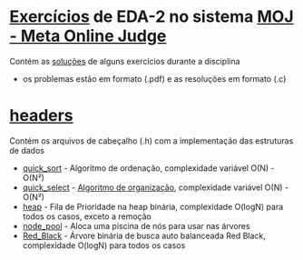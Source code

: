 # [Exercícios](exercises/) de EDA-2 no sistema [MOJ - Meta Online Judge](https://moj.naquadah.com.br/)

Contém as [soluções](exercises/) de alguns exercicios durante a disciplina  
- os problemas estão em formato (.pdf) e as resoluções em formato (.c)

# [headers](headers/)
Contém os arquivos de cabeçalho (.h) com a implementação das estruturas de dados  
- [quick_sort](headers/quick_sort.h) - Algoritmo de ordenação, complexidade variável O(N) - O(N²)  
- [quick_select](headers/quick_select.h) - [Algoritmo de organização](https://www.youtube.com/watch?v=st8qo4RNS2I&pp=ygUYYnJ1bm8gcmliYXMgcXVpY2sgc2VsZWN0), complexidade variável O(N) - O(N²)  
- [heap](headers/heap.h) - Fila de Prioridade na heap binária, complexidade O(logN) para todos os casos, exceto a remoção
- [node_pool](headers/node_pool.h) - Aloca uma piscina de nós para usar nas árvores
- [Red_Black](headers/Red_Black.h) - Árvore binária de busca auto balanceada Red Black, complexidade O(logN) para todos os casos
